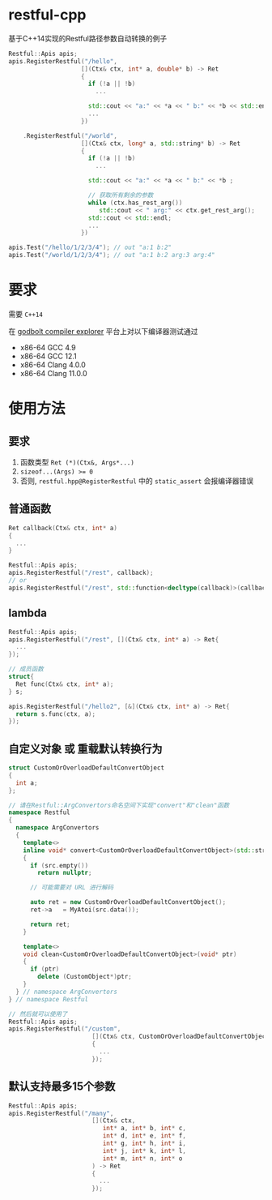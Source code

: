 # restful-cpp

基于C++14实现的Restful路径参数自动转换的例子

```c++
Restful::Apis apis;
apis.RegisterRestful("/hello",
                    [](Ctx& ctx, int* a, double* b) -> Ret
                    {
                      if (!a || !b)
                        ...

                      std::cout << "a:" << *a << " b:" << *b << std::endl;
                      ...
                    })

    .RegisterRestful("/world",
                    [](Ctx& ctx, long* a, std::string* b) -> Ret
                    {
                      if (!a || !b)
                        ...

                      std::cout << "a:" << *a << " b:" << *b ;

                      // 获取所有剩余的参数
                      while (ctx.has_rest_arg())
                         std::cout << " arg:" << ctx.get_rest_arg();
                      std::cout << std::endl;
                      ...
                    })

apis.Test("/hello/1/2/3/4"); // out "a:1 b:2"
apis.Test("/world/1/2/3/4"); // out "a:1 b:2 arg:3 arg:4"
```



# 要求
需要 ```C++14```

在 [godbolt compiler explorer](https://gcc.godbolt.org/) 平台上对以下编译器测试通过
* x86-64 GCC 4.9
* x86-64 GCC 12.1
* x86-64 Clang 4.0.0
* x86-64 Clang 11.0.0


# 使用方法
## 要求
1. 函数类型 ```Ret (*)(Ctx&, Args*...)```
2. ```sizeof...(Args) >= 0```
3. 否则, ```restful.hpp@RegisterRestful``` 中的 ```static_assert``` 会报编译器错误

## 普通函数
```c++
Ret callback(Ctx& ctx, int* a)
{
  ...
}

Restful::Apis apis;
apis.RegisterRestful("/rest", callback);
// or
apis.RegisterRestful("/rest", std::function<decltype(callback)>(callback));
```

## lambda
```c++
Restful::Apis apis;
apis.RegisterRestful("/rest", [](Ctx& ctx, int* a) -> Ret{
  ...
});

// 成员函数
struct{
  Ret func(Ctx& ctx, int* a);
} s;

apis.RegisterRestful("/hello2", [&](Ctx& ctx, int* a) -> Ret{
  return s.func(ctx, a);
});
```

## 自定义对象 或 重载默认转换行为
```c++
struct CustomOrOverloadDefaultConvertObject
{
  int a;
};

// 请在Restful::ArgConvertors命名空间下实现"convert"和"clean"函数
namespace Restful
{
  namespace ArgConvertors
  {
    template<>
    inline void* convert<CustomOrOverloadDefaultConvertObject>(std::string&& src)
    {
      if (src.empty())
        return nullptr;

      // 可能需要对 URL 进行解码

      auto ret = new CustomOrOverloadDefaultConvertObject();
      ret->a   = MyAtoi(src.data());

      return ret;
    }

    template<>
    void clean<CustomOrOverloadDefaultConvertObject>(void* ptr)
    {
      if (ptr)
        delete (CustomObject*)ptr;
    }
  } // namespace ArgConvertors
} // namespace Restful

// 然后就可以使用了
Restful::Apis apis;
apis.RegisterRestful("/custom",
                       [](Ctx& ctx, CustomOrOverloadDefaultConvertObject* obj) -> Ret
                       {
                         ...
                       });
```

## 默认支持最多15个参数
```c++
Restful::Apis apis;
apis.RegisterRestful("/many",
                       [](Ctx& ctx, 
                          int* a, int* b, int* c,
                          int* d, int* e, int* f,
                          int* g, int* h, int* i,
                          int* j, int* k, int* l,
                          int* m, int* n, int* o
                       ) -> Ret
                       {
                         ...
                       });
```
